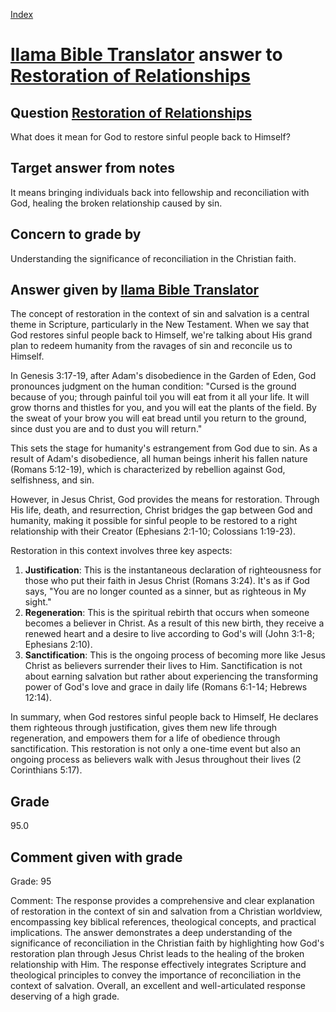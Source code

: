 
[Index](../../index.md)
# [llama Bible Translator](../../answering_models/llama_Bible_Translator.md) answer to [Restoration of Relationships](../../questions/Restoration_of_Relationships.md)

## Question [Restoration of Relationships](../../questions/Restoration_of_Relationships.md)
What does it mean for God to restore sinful people back to Himself?

## Target answer from notes
It means bringing individuals back into fellowship and reconciliation with God, healing the broken relationship caused by sin.

## Concern to grade by
Understanding the significance of reconciliation in the Christian faith.

## Answer given by [llama Bible Translator](../../answering_models/llama_Bible_Translator.md)
The concept of restoration in the context of sin and salvation is a central theme in Scripture, particularly in the New Testament. When we say that God restores sinful people back to Himself, we're talking about His grand plan to redeem humanity from the ravages of sin and reconcile us to Himself.

In Genesis 3:17-19, after Adam's disobedience in the Garden of Eden, God pronounces judgment on the human condition: "Cursed is the ground because of you; through painful toil you will eat from it all your life. It will grow thorns and thistles for you, and you will eat the plants of the field. By the sweat of your brow you will eat bread until you return to the ground, since dust you are and to dust you will return."

This sets the stage for humanity's estrangement from God due to sin. As a result of Adam's disobedience, all human beings inherit his fallen nature (Romans 5:12-19), which is characterized by rebellion against God, selfishness, and sin.

However, in Jesus Christ, God provides the means for restoration. Through His life, death, and resurrection, Christ bridges the gap between God and humanity, making it possible for sinful people to be restored to a right relationship with their Creator (Ephesians 2:1-10; Colossians 1:19-23).

Restoration in this context involves three key aspects:

1. **Justification**: This is the instantaneous declaration of righteousness for those who put their faith in Jesus Christ (Romans 3:24). It's as if God says, "You are no longer counted as a sinner, but as righteous in My sight."
2. **Regeneration**: This is the spiritual rebirth that occurs when someone becomes a believer in Christ. As a result of this new birth, they receive a renewed heart and a desire to live according to God's will (John 3:1-8; Ephesians 2:10).
3. **Sanctification**: This is the ongoing process of becoming more like Jesus Christ as believers surrender their lives to Him. Sanctification is not about earning salvation but rather about experiencing the transforming power of God's love and grace in daily life (Romans 6:1-14; Hebrews 12:14).

In summary, when God restores sinful people back to Himself, He declares them righteous through justification, gives them new life through regeneration, and empowers them for a life of obedience through sanctification. This restoration is not only a one-time event but also an ongoing process as believers walk with Jesus throughout their lives (2 Corinthians 5:17).

## Grade
95.0

## Comment given with grade
Grade: 95

Comment: The response provides a comprehensive and clear explanation of restoration in the context of sin and salvation from a Christian worldview, encompassing key biblical references, theological concepts, and practical implications. The answer demonstrates a deep understanding of the significance of reconciliation in the Christian faith by highlighting how God's restoration plan through Jesus Christ leads to the healing of the broken relationship with Him. The response effectively integrates Scripture and theological principles to convey the importance of reconciliation in the context of salvation. Overall, an excellent and well-articulated response deserving of a high grade.
